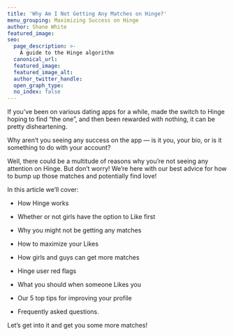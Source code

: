 ```yaml
---
title: 'Why Am I Not Getting Any Matches on Hinge?'
menu_grouping: Maximizing Success on Hinge
author: Shane White
featured_image:
seo:
  page_description: >-
    A guide to the Hinge algorithm
  canonical_url:
  featured_image:
  featured_image_alt:
  author_twitter_handle:
  open_graph_type:
  no_index: false
---
```


<p>If you&rsquo;ve been on various dating apps for a while, made the switch to Hinge hoping to find &ldquo;the one&rdquo;, and then been rewarded with nothing, it can be pretty disheartening.</p>
<p></p>
<p>Why aren&rsquo;t you seeing any success on the app &mdash; is it you, your bio, or is it something to do with your account?</p>
<p></p>
<p>Well, there could be a multitude of reasons why you&rsquo;re not seeing any attention on Hinge. But don&rsquo;t worry! We&rsquo;re here with our best advice for how to bump up those matches and potentially find love!</p>
<p></p>
<p>In this article we&rsquo;ll cover:</p>
<p></p>
<ul>
<li>
<p>How Hinge works</p>
</li>
</ul>
<p></p>
<ul>
<li>
<p>Whether or not girls have the option to Like first</p>
</li>
</ul>
<p></p>
<ul>
<li>
<p>Why you might not be getting any matches</p>
</li>
</ul>
<p></p>
<ul>
<li>
<p>How to maximize your Likes</p>
</li>
</ul>
<p></p>
<ul>
<li>
<p>How girls and guys can get more matches</p>
</li>
</ul>
<p></p>
<ul>
<li>
<p>Hinge user red flags</p>
</li>
</ul>
<p></p>
<ul>
<li>
<p>What you should when someone Likes you</p>
</li>
</ul>
<p></p>
<ul>
<li>
<p>Our 5 top tips for improving your profile</p>
</li>
</ul>
<p></p>
<ul>
<li>
<p>Frequently asked questions.</p>
</li>
</ul>
<p></p>
<p>Let&rsquo;s get into it and get you some more matches!</p>
<p><br><br></p>
